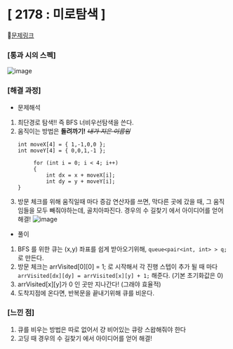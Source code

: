 #  **[ 2178 : 미로탐색 ]**


🔗[문제링크](https://www.acmicpc.net/problem/2178)

###  **[통과 시의 스펙]**
![image](https://github.com/user-attachments/assets/7d180ec7-f65d-463a-adf6-09e08792363b)





### **[해결 과정]**

- 문제해석
1. 최단경로 탐색!! 즉 BFS 너비우선탐색을 쓴다.
2. 움직이는 방법은 **돌려까기!**  _~~내가 지은 이름임~~_
   ```
   int moveX[4] = { 1,-1,0,0 };
   int moveY[4] = { 0,0,1,-1 };
   
		for (int i = 0; i < 4; i++)
		{
			int dx = x + moveX[i];
			int dy = y + moveY[i];
   }
3. 방문 체크를 위해 움직일때 마다 증감 연산자를 쓰면, 막다른 곳에 갔을 때, 그 움직임들을 모두 빼줘야하는데, 골치아파진다.
   경우의 수 길찾기 에서 아이디어를 얻어 해결!
 ![image](https://github.com/user-attachments/assets/ed115325-8fbe-40a5-b25a-2cb679f0d9dc)

  


- 풀이
1. BFS 를 위한 큐는 (x,y) 좌표를 쉽게 받아오기위해, ```queue<pair<int, int> > q; ``` 로 만든다.
2. 방문 체크는 arrVisited[0][0] = 1; 로 시작해서 각 진행 스텝이 추가 될 때 마다 ```arrVisited[dx][dy] = arrVisited[x][y] + 1;``` 해준다.
  (기본 초기화값은 0) 
3.  arrVisited[x][y]가 0 인 곳만 지나간다! (그래야 효율적)
4.  도착지점에 온다면, 반복문을 끝내기위해 큐를 비운다. 



### **[느낀 점]**
1. 큐를 비우는 방법은 따로 없어서 걍 비어있는 큐랑 스왑해줘야 한다
2. 고딩 때 경우의 수 길찾기 에서 아이디어를 얻어 해결!

